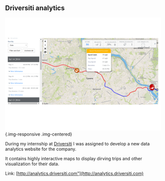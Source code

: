 ## Driversiti analytics

![](img/portfolio/driversiti.png){.img-responsive .img-centered}

During my internship at [Driversiti](https://www.driversiti.com/) I was assigned to develop a new data analytics website for the company.


It contains highly interactive maps to display dirving trips and other visualization for their data.



Link: [http://analytics.driversiti.com"](http://analytics.driversiti.com)

